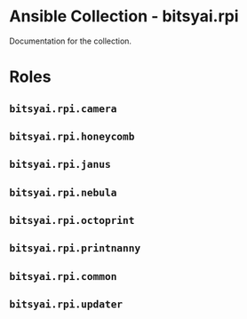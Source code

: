 # Ansible Collection - bitsyai.rpi

Documentation for the collection.

# Roles

## `bitsyai.rpi.camera`

## `bitsyai.rpi.honeycomb`

## `bitsyai.rpi.janus`

## `bitsyai.rpi.nebula`

## `bitsyai.rpi.octoprint`

## `bitsyai.rpi.printnanny`

## `bitsyai.rpi.common`

## `bitsyai.rpi.updater`
